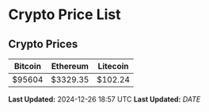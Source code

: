 # Crypto Price List

## Crypto Prices
| Bitcoin | Ethereum | Litecoin |
| ------- | -------- | -------- |
| $95604 | $3329.35 | $102.24 |
**Last Updated:** 2024-12-26 18:57 UTC
**Last Updated:** $DATE$

